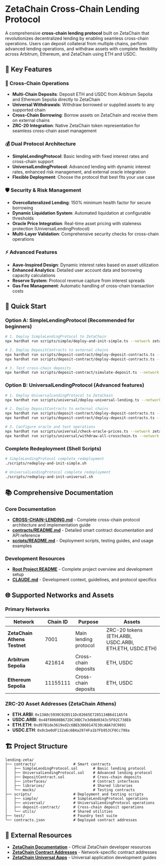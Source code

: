 # ZetaChain Cross-Chain Lending Protocol

A comprehensive **cross-chain lending protocol** built on ZetaChain that revolutionizes decentralized lending by enabling seamless cross-chain operations. Users can deposit collateral from multiple chains, perform advanced lending operations, and withdraw assets with complete flexibility across Arbitrum, Ethereum, and ZetaChain using ETH and USDC.

## 🌟 Key Features

### 🔄 Cross-Chain Operations
- **Multi-Chain Deposits**: Deposit ETH and USDC from Arbitrum Sepolia and Ethereum Sepolia directly to ZetaChain
- **Universal Withdrawals**: Withdraw borrowed or supplied assets to any supported chain
- **Cross-Chain Borrowing**: Borrow assets on ZetaChain and receive them on external chains
- **ZRC-20 Integration**: Native ZetaChain token representation for seamless cross-chain asset management

### 💰 Dual Protocol Architecture
- **SimpleLendingProtocol**: Basic lending with fixed interest rates and cross-chain support
- **UniversalLendingProtocol**: Advanced lending with dynamic interest rates, enhanced risk management, and external oracle integration
- **Flexible Deployment**: Choose the protocol that best fits your use case

### 🛡️ Security & Risk Management
- **Overcollateralized Lending**: 150% minimum health factor for secure borrowing
- **Dynamic Liquidation System**: Automated liquidation at configurable thresholds
- **Oracle Price Integration**: Real-time asset pricing with staleness protection (UniversalLendingProtocol)
- **Multi-Layer Validation**: Comprehensive security checks for cross-chain operations

### ⚡ Advanced Features
- **Aave-Inspired Design**: Dynamic interest rates based on asset utilization
- **Enhanced Analytics**: Detailed user account data and borrowing capacity calculations
- **Reserve System**: Protocol revenue capture from interest spreads
- **Gas Fee Management**: Automatic handling of cross-chain transaction costs

## 🚀 Quick Start

### Option A: SimpleLendingProtocol (Recommended for beginners)
```bash
# 1. Deploy SimpleLendingProtocol to ZetaChain
npx hardhat run scripts/simple/deploy-and-init-simple.ts --network zeta-testnet

# 2. Deploy DepositContracts to external chains
npx hardhat run scripts/deposit-contract/deploy-deposit-contracts.ts --network arbitrum-sepolia
npx hardhat run scripts/deposit-contract/deploy-deposit-contracts.ts --network ethereum-sepolia

# 3. Test cross-chain deposits
npx hardhat run scripts/deposit-contract/simulate-deposit.ts --network arbitrum-sepolia
```

### Option B: UniversalLendingProtocol (Advanced features)
```bash
# 1. Deploy UniversalLendingProtocol to ZetaChain
npx hardhat run scripts/universal/deploy-universal-lending.ts --network zeta-testnet

# 2. Deploy DepositContracts to external chains
npx hardhat run scripts/deposit-contract/deploy-deposit-contracts.ts --network arbitrum-sepolia
npx hardhat run scripts/deposit-contract/deploy-deposit-contracts.ts --network ethereum-sepolia

# 3. Configure oracle and test operations
npx hardhat run scripts/universal/check-oracle-prices.ts --network zeta-testnet
npx hardhat run scripts/universal/withdraw-all-crosschain.ts --network zeta-testnet
```

### Complete Redeployment (Shell Scripts)
```bash
# SimpleLendingProtocol complete redeployment
./scripts/redeploy-and-init-simple.sh

# UniversalLendingProtocol complete redeployment  
./scripts/redeploy-and-init-universal.sh
```

## 📚 Comprehensive Documentation

### Core Documentation
- **[CROSS-CHAIN-LENDING.md](./CROSS-CHAIN-LENDING.md)** - Complete cross-chain protocol architecture and implementation guide
- **[contracts/README.md](./contracts/README.md)** - Detailed smart contract documentation and API reference
- **[scripts/README.md](./scripts/README.md)** - Deployment scripts, testing guides, and usage examples

### Development Resources
- **[Root Project README](../README.md)** - Complete project overview and development setup
- **[CLAUDE.md](../CLAUDE.md)** - Development context, guidelines, and protocol specifics

## 🌐 Supported Networks and Assets

### Primary Networks
| Network | Chain ID | Purpose | Assets |
|---------|----------|---------|--------|
| **ZetaChain Athens Testnet** | 7001 | Main lending protocol | ZRC-20 tokens (ETH.ARBI, USDC.ARBI, ETH.ETH, USDC.ETH) |
| **Arbitrum Sepolia** | 421614 | Cross-chain deposits | ETH, USDC |
| **Ethereum Sepolia** | 11155111 | Cross-chain deposits | ETH, USDC |

### ZRC-20 Asset Addresses (ZetaChain Athens)
- **ETH.ARBI**: `0x13A0c5930C028511Dc02665E7285134B6d11A5f4`
- **USDC.ARBI**: `0x48f80608B672DC30DC7e3dbBd0343c5F02C738Eb`
- **ETH.ETH**: `0xd97B1de3619ed2c6BEb3860147E30cA8A7dC9891`
- **USDC.ETH**: `0x0cbe0dF132a6c6B4a2974Fa1b7Fb953CF0Cc798a`

## 🏗️ Project Structure

```
lending-zeta/
├── contracts/                 # Smart contracts
│   ├── SimpleLendingProtocol.sol       # Basic lending protocol
│   ├── UniversalLendingProtocol.sol    # Advanced lending protocol
│   ├── DepositContract.sol             # Cross-chain deposits
│   ├── interfaces/                     # Contract interfaces
│   ├── libraries/                      # Shared libraries
│   └── mocks/                          # Testing contracts
├── scripts/                   # Deployment and testing scripts
│   ├── simple/                # SimpleLendingProtocol operations
│   ├── universal/             # UniversalLendingProtocol operations
│   ├── deposit-contract/      # Cross-chain deposit operations
│   └── utils/                 # Shared utilities
├── test/                      # Foundry test suite
└── contracts.json             # Deployed contract addresses
```

## 🔗 External Resources

- **[ZetaChain Documentation](https://www.zetachain.com/docs/)** - Official ZetaChain developer resources
- **[ZetaChain Contract Addresses](https://www.zetachain.com/docs/reference/network/contracts/)** - Network-specific contract addresses
- **[ZetaChain Universal Apps](https://www.zetachain.com/docs/developers/tutorials/swap/)** - Universal application development guides